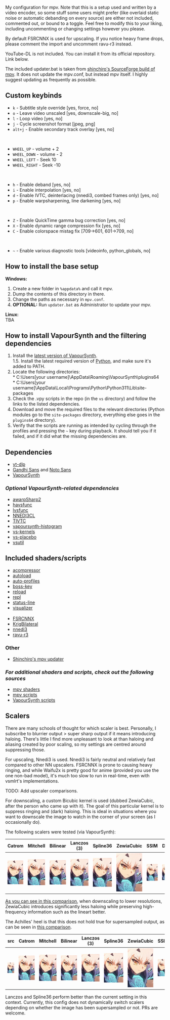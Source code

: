 My configuration for mpv. Note that this is a setup used and written by a video encoder, so some stuff some users might prefer (like overlaid static noise or automatic debanding on every source) are either not included, commented out, or bound to a toggle. Feel free to modify this to your liking, including uncommenting or changing settings however you please.

By default FSRCNNX is used for upscaling. If you notice heavy frame drops, please comment the import and uncomment ravu-r3 instead.

YouTube-DL is not included. You can install it from its official repository. Link below.

The included updater.bat is taken from [shinchiro's SourceForge build of mpv](https://sourceforge.net/projects/mpv-player-windows/files/). It does not update the mpv.conf, but instead mpv itself. I highly suggest updating as frequently as possible.

## Custom keybinds

-   `k` - Subtitle style override [yes, force, no]
-   `o` - Leave video unscaled [yes, downscale-big, no]
-   `l` - Loop video [yes, no]
-   `j` - Cycle screenshot format [jpeg, png]
-   `alt+j` - Enable secondary track overlay [yes, no]

<br>

-   `WHEEL_UP` - volume + 2
-   `WHEEL_DOWN` - volume - 2
-   `WHEEL_LEFT` - Seek 10
-   `WHEEL_RIGHT` - Seek -10

<br>

-   `h` - Enable deband [yes, no]
-   `i` - Enable interpolation [yes, no]
-   `d` - Enable IVTC, deinterlacing (nnedi3, combed frames only) [yes, no]
-   `p` - Enable warpsharpening, line darkening [yes, no]

<br>

-   `Z` - Enable QuickTime gamma bug correction [yes, no]
-   `X` - Enable dynamic range compression fix [yes, no]
-   `C` - Enable colorspace mistag fix [709->601, 601->709, no]

<br>

-   `~` - Enable various diagnostic tools [videoinfo, python_globals, no]

## How to install the base setup

**Windows:**<br>

1. Create a new folder in `%appdata%` and call it mpv. <br>
2. Dump the contents of this directory in there. <br>
3. Change the paths as necessary in `mpv.conf`.<br>
4. **OPTIONAL:** Run `updater.bat` as Administrator to update your mpv.

**Linux:**<br>
TBA

## How to install VapourSynth and the filtering dependencies

1. Install the [latest version of VapourSynth](https://github.com/vapoursynth/vapoursynth/releases).<br>
   1.5. Install the latest required version of [Python](https://www.python.org/downloads/), and make sure it's added to PATH.<br>
2. Locate the following directories:<br> \* C:\Users\[your username]\AppData\Roaming\VapourSynth\plugins64<br> \* C:\Users\[your username]\AppData\Local\Programs\Python\Python311\Lib\site-packages<br>
3. Check the .vpy scripts in the repo (in the `vs` directory) and follow the links to the listed dependencies.
4. Download and move the required files to the relevant directories (Python modules go to the `site-packages` directory, everything else goes in the `plugins64` directory).
5. Verify that the scripts are running as intended by cycling through the profiles and pressing the `~` key during playback. It should tell you if it failed, and if it did what the missing dependencies are.

## Dependencies

-   [yt-dlp](https://github.com/yt-dlp/yt-dlp/releases/tag/2021.10.10)
-   [Gandhi Sans](https://www.fontsquirrel.com/fonts/gandhi-sans) and [Noto Sans](https://fonts.google.com/specimen/Noto+Sans)
-   [VapourSynth](https://github.com/vapoursynth/vapoursynth/releases)

### _Optional VapourSynth-related dependencies_

-   [awarpSharp2](https://github.com/dubhater/vapoursynth-awarpsharp2/releases/tag/v4)
-   [havsfunc](https://github.com/HomeOfVapourSynthEvolution/havsfunc/releases)
-   [lvsfunc](https://pypi.org/project/lvsfunc/)
-   [NNEDI3CL](https://github.com/HomeOfVapourSynthEvolution/VapourSynth-NNEDI3CL/releases)
-   [TIVTC](https://github.com/dubhater/vapoursynth-tivtc/releases)
-   [vapoursynth-histogram](https://github.com/dubhater/vapoursynth-histogram)
-   [vs-kernels](https://pypi.org/project/vskernels/)
-   [vs-placebo](https://github.com/Lypheo/vs-placebo/releases)
-   [vsutil](https://pypi.org/project/vsutil/)

## Included shaders/scripts

-   [acompressor](https://github.com/mpv-player/mpv/blob/master/TOOLS/lua/acompressor.lua)
-   [autoload](https://github.com/mpv-player/mpv/blob/master/TOOLS/lua/autoload.lua)
-   [auto-profiles](https://github.com/wiiaboo/mpv-scripts/blob/master/auto-profiles.lua)
-   [boss-key](https://github.com/detuur/mpv-scripts)
-   [reload](https://github.com/4e6/mpv-reload)
-   [repl](https://github.com/rossy/mpv-repl)
-   [status-line](https://github.com/mpv-player/mpv/blob/master/TOOLS/lua/status-line.lua)
-   [visualizer](https://github.com/mfcc64/mpv-scripts/blob/master/visualizer.lua)<br><br>
-   [FSRCNNX](https://github.com/igv/FSRCNN-TensorFlow/releases)
-   [KrigBilateral](https://gist.github.com/igv/a015fc885d5c22e6891820ad89555637)
-   [nnedi3](<(https://github.com/bjin/mpv-prescalers)>)
-   [ravu-r3](https://github.com/bjin/mpv-prescalers)

### Other

-   [Shinchiro's mpv updater](https://sourceforge.net/projects/mpv-player-windows/files/)

### _For additional shaders and scripts, check out the following sources_

-   [mpv shaders](https://github.com/mpv-player/mpv/wiki/User-Scripts#user-shaders)
-   [mpv scripts](https://github.com/mpv-player/mpv/wiki/User-Scripts#lua-scripts)
-   [VapourSynth scripts](https://github.com/LightArrowsEXE/Encoding-Projects/)

## Scalers

There are many schools of thought for which scaler is best.
Personally, I subscribe to blurrier output > super sharp output if it means introducing haloing.
There's little I find more unpleasant to look at than haloing and aliasing created by poor scaling,
so my settings are centred around suppressing those.

For upscaling, Nnedi3 is used.
Nnedi3 is fairly neutral and relatively fast compared to other NN upscalers.
FSRCNNX is prone to causing heavy ringing,
and while Waifu2x is pretty good for anime
(provided you use the one non-bad model),
it's much too slow to run in real-time,
even with vsmlrt's implementations.

TODO: Add upscaler comparisons.

For downscaling, a custom Bicubic kernel is used
(dubbed ZewiaCubic, after the person who came up with it).
The goal of this particular kernel is to suppress ringing and (dark) haloing.
This is ideal in situations where you want to downscale the image
to watch in the corner of your screen
(as I occasionally do).

The following scalers were tested (via VapourSynth):

| Catrom                                                                                                                     | Mitchell                                                                                                                     | Bilinear                                                                                                                     | Lanczos (3)                                                                                                                 | Spline36                                                                                                                     | ZewiaCubic                                                                                                                     | SSIM                                                                                                                     | DPID                                                                                                                     |
| -------------------------------------------------------------------------------------------------------------------------- | ---------------------------------------------------------------------------------------------------------------------------- | ---------------------------------------------------------------------------------------------------------------------------- | --------------------------------------------------------------------------------------------------------------------------- | ---------------------------------------------------------------------------------------------------------------------------- | ------------------------------------------------------------------------------------------------------------------------------ | ------------------------------------------------------------------------------------------------------------------------ | ------------------------------------------------------------------------------------------------------------------------ |
| <img src="https://github.com/LightArrowsEXE/dotfiles/blob/master/mpv/.config/mpv/github/img/dscale/catrom.png" width="98"> | <img src="https://github.com/LightArrowsEXE/dotfiles/blob/master/mpv/.config/mpv/github/img/dscale/mitchell.png" width="98"> | <img src="https://github.com/LightArrowsEXE/dotfiles/blob/master/mpv/.config/mpv/github/img/dscale/bilinear.png" width="98"> | <img src="https://github.com/LightArrowsEXE/dotfiles/blob/master/mpv/.config/mpv/github/img/dscale/lanczos.png" width="98"> | <img src="https://github.com/LightArrowsEXE/dotfiles/blob/master/mpv/.config/mpv/github/img/dscale/spline36.png" width="98"> | <img src="https://github.com/LightArrowsEXE/dotfiles/blob/master/mpv/.config/mpv/github/img/dscale/zewiacubic.png" width="98"> | <img src="https://github.com/LightArrowsEXE/dotfiles/blob/master/mpv/.config/mpv/github/img/dscale/ssim.png" width="98"> | <img src="https://github.com/LightArrowsEXE/dotfiles/blob/master/mpv/.config/mpv/github/img/dscale/dpid.png" width="98"> |

[As you can see in this comparison](https://slow.pics/c/pvfawmZJ),
when downscaling to lower resolutions,
ZewiaCubic introduces significantly less haloing
while preserving high-frequency information such as the lineart better.

The Achilles' heel is that this does not hold true for supersampled output,
as can be seen in [this comparison](https://slow.pics/c/Lx3WyWAk).

| src                                                                                                                                  | Catrom                                                                                                                                 | Mitchell                                                                                                                                 | Bilinear                                                                                                                                 | Lanczos (3)                                                                                                                             | Spline36                                                                                                                                 | ZewiaCubic                                                                                                                                 | SSIM                                                                                                                                 |
| ------------------------------------------------------------------------------------------------------------------------------------ | -------------------------------------------------------------------------------------------------------------------------------------- | ---------------------------------------------------------------------------------------------------------------------------------------- | ---------------------------------------------------------------------------------------------------------------------------------------- | --------------------------------------------------------------------------------------------------------------------------------------- | ---------------------------------------------------------------------------------------------------------------------------------------- | ------------------------------------------------------------------------------------------------------------------------------------------ | ------------------------------------------------------------------------------------------------------------------------------------ |
| <img src="https://github.com/LightArrowsEXE/dotfiles/blob/master/mpv/.config/mpv/github/img//dscale_supersample/src.png" width="98"> | <img src="https://github.com/LightArrowsEXE/dotfiles/blob/master/mpv/.config/mpv/github/img/dscale_supersample/catrom.png" width="98"> | <img src="https://github.com/LightArrowsEXE/dotfiles/blob/master/mpv/.config/mpv/github/img/dscale_supersample/mitchell.png" width="98"> | <img src="https://github.com/LightArrowsEXE/dotfiles/blob/master/mpv/.config/mpv/github/img/dscale_supersample/bilinear.png" width="98"> | <img src="https://github.com/LightArrowsEXE/dotfiles/blob/master/mpv/.config/mpv/github/img/dscale_supersample/lanczos.png" width="98"> | <img src="https://github.com/LightArrowsEXE/dotfiles/blob/master/mpv/.config/mpv/github/img/dscale_supersample/spline36.png" width="98"> | <img src="https://github.com/LightArrowsEXE/dotfiles/blob/master/mpv/.config/mpv/github/img/dscale_supersample/zewiacubic.png" width="98"> | <img src="https://github.com/LightArrowsEXE/dotfiles/blob/master/mpv/.config/mpv/github/img/dscale_supersample/ssim.png" width="98"> |

Lanczos and Spline36 perform better than the current setting in this context.
Currently, this config does not dynamically switch scalers depending on whether the image has been supersampled or not.
PRs are welcome.

